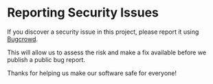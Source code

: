 # Reporting Security Issues

If you discover a security issue in this project, please report it using
[Bugcrowd](https://bugcrowd.recy.life).

This will allow us to assess the risk and make a fix available before we
publish a public bug report.

Thanks for helping us make our software safe for everyone!